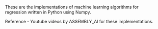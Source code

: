 These are the implementations of machine learning algorithms for regression written in Python using Numpy.

Reference - Youtube videos by ASSEMBLY_AI for these implementations.